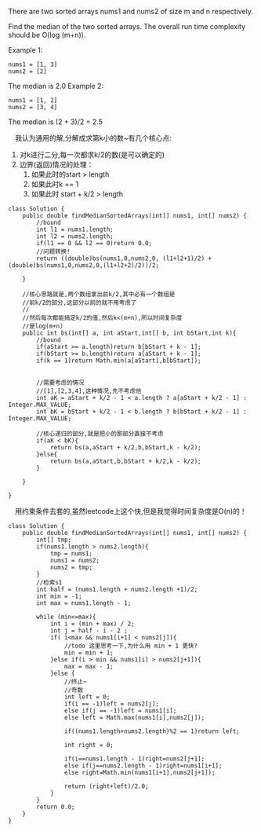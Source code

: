 There are two sorted arrays nums1 and nums2 of size m and n respectively.

Find the median of the two sorted arrays. The overall run time complexity should be O(log (m+n)).

Example 1:
```
nums1 = [1, 3]
nums2 = [2]
```
The median is 2.0
Example 2:

```
nums1 = [1, 2]
nums2 = [3, 4]
```

The median is (2 + 3)/2 = 2.5


&emsp;我认为通用的解,分解成求第k小的数~有几个核心点:
1. 对k进行二分,每一次都求k/2的数(是可以确定的)
2. 边界(返回)情况的处理：
    1. 如果此时的start > length
    2. 如果此时k == 1
    3. 如果此时 start + k/2 > length

```
class Solution {
    public double findMedianSortedArrays(int[] nums1, int[] nums2) {
        //bound
        int l1 = nums1.length;
        int l2 = nums2.length;
        if(l1 == 0 && l2 == 0)return 0.0;
        //问题转换!
        return ((double)bs(nums1,0,nums2,0, (l1+l2+1)/2) + (double)bs(nums1,0,nums2,0,(l1+l2+2)/2))/2;
        
    }
    
    //核心思路就是,两个数组拿出前k/2,其中必有一个数组是
    //前k/2的部分,这部分以前的就不用考虑了
    //
    //然后每次都能搞定k/2的值,然后k<(m+n),所以时间复杂度
    //是log(m+n)
    public int bs(int[] a, int aStart,int[] b, int bStart,int k){
        //bound
        if(aStart >= a.length)return b[bStart + k - 1];
        if(bStart >= b.length)return a[aStart + k - 1];
        if(k == 1)return Math.min(a[aStart],b[bStart]);
        
        
        //需要考虑的情况
        //[1],[2,3,4],这种情况,先不考虑他
        int aK = aStart + k/2 - 1 < a.length ? a[aStart + k/2 - 1] : Integer.MAX_VALUE;
        int bK = bStart + k/2 - 1 < b.length ? b[bStart + k/2 - 1] : Integer.MAX_VALUE;
        
        //核心递归的部分,就是把小的那部分直接不考虑
        if(aK < bK){
            return bs(a,aStart + k/2,b,bStart,k - k/2);
        }else{
            return bs(a,aStart,b,bStart + k/2,k - k/2);
        }
        
    }
    
}
```


&emsp;用约束条件去套的,虽然leetcode上这个快,但是我觉得时间复杂度是O(n)的！
```
class Solution {
    public double findMedianSortedArrays(int[] nums1, int[] nums2) {
        int[] tmp;
        if(nums1.length > nums2.length){
            tmp = nums1;
            nums1 = nums2;
            nums2 = tmp;
        }
        //检索s1
        int half = (nums1.length + nums2.length +1)/2;
        int min = -1;
        int max = nums1.length - 1;

        while (min<=max){
            int i = (min + max) / 2;
            int j = half - i - 2 ;
            if( i<max && nums1[i+1] < nums2[j]){
                //todo 这里思考一下,为什么用 min + 1 更快?
                min = min + 1;
            }else if(i > min && nums1[i] > nums2[j+1]){
                max = max - 1;
            }else {
                //终止~
                //奇数
                int left = 0;
                if(i == -1)left = nums2[j];
                else if(j == -1)left = nums1[i];
                else left = Math.max(nums1[i],nums2[j]);

                if((nums1.length+nums2.length)%2 == 1)return left;

                int right = 0;

                if(i==nums1.length - 1)right=nums2[j+1];
                else if(j==nums2.length - 1)right=nums1[i+1];
                else right=Math.min(nums1[i+1],nums2[j+1]);

                return (right+left)/2.0;
            }
        }
        return 0.0;
    }
}
```
